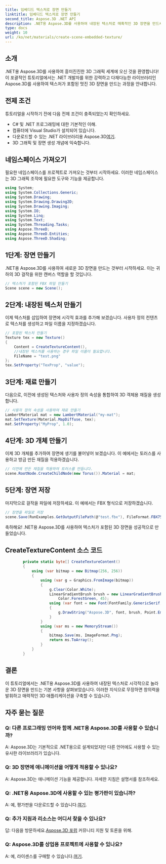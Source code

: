 ```yaml
---
title: 임베디드 텍스처로 장면 만들기
linktitle: 임베디드 텍스처로 장면 만들기
second_title: Aspose.3D .NET API
description: .NET용 Aspose.3D를 사용하여 내장된 텍스처로 매혹적인 3D 장면을 만드세요. 놀라운 결과를 얻으려면 단계별 가이드를 따르십시오.
type: docs
weight: 10
url: /ko/net/materials/create-scene-embedded-texture/
---
```

## 소개
.NET용 Aspose.3D를 사용하여 흥미진진한 3D 그래픽 세계에 오신 것을 환영합니다! 이 포괄적인 튜토리얼에서는 .NET 개발자를 위한 강력하고 다재다능한 라이브러리인 Aspose.3D를 사용하여 텍스처가 포함된 멋진 3D 장면을 만드는 과정을 안내합니다.
## 전제 조건
튜토리얼을 시작하기 전에 다음 전제 조건이 충족되었는지 확인하세요.
- C# 및 .NET 프로그래밍에 대한 기본적인 이해.
- 컴퓨터에 Visual Studio가 설치되어 있습니다.
- 다운로드할 수 있는 .NET 라이브러리용 Aspose.3D[여기](https://releases.aspose.com/3d/net/).
- 3D 그래픽 및 장면 생성 개념에 익숙합니다.
## 네임스페이스 가져오기
필요한 네임스페이스를 프로젝트로 가져오는 것부터 시작하세요. 이러한 네임스페이스는 3D 그래픽 조작에 필요한 도구와 기능을 제공합니다.
```csharp
using System;
using System.Collections.Generic;
using System.Drawing;
using System.Drawing.Drawing2D;
using System.Drawing.Imaging;
using System.IO;
using System.Linq;
using System.Text;
using System.Threading.Tasks;
using Aspose.ThreeD;
using Aspose.ThreeD.Entities;
using Aspose.ThreeD.Shading;
```
## 1단계: 장면 만들기
.NET용 Aspose.3D를 사용하여 새로운 3D 장면을 만드는 것부터 시작하세요. 이는 귀하의 3D 걸작을 위한 캔버스 역할을 할 것입니다.
```csharp
// 텍스처가 포함된 FBX 파일 만들기
Scene scene = new Scene();
```
## 2단계: 내장된 텍스처 만들기
이제 텍스처를 삽입하여 장면에 시각적 효과를 추가해 보겠습니다. 사용자 정의 컨텐츠로 텍스처를 생성하고 파일 이름을 지정하겠습니다.
```csharp
// 포함된 텍스처 만들기
Texture tex = new Texture()
{
    Content = CreateTextureContent(),
    //내장된 텍스처를 사용하는 경우 파일 이름이 필요합니다.
    FileName = "test.png"
};
tex.SetProperty("TexProp", "value");
```
## 3단계: 재료 만들기
다음으로, 이전에 생성된 텍스처와 사용자 정의 속성을 통합하여 3D 객체용 재질을 생성합니다.
```csharp
// 사용자 정의 속성을 사용하여 재료 만들기
LambertMaterial mat = new LambertMaterial("my-mat");
mat.SetTexture(Material.MapDiffuse, tex);
mat.SetProperty("MyProp", 1.0);
```
## 4단계: 3D 개체 만들기
이제 3D 개체를 추가하여 장면에 생기를 불어넣어 보겠습니다. 이 예에서는 토러스를 사용하고 방금 만든 재질을 적용하겠습니다.
```csharp
// 이전에 만든 재질을 적용하여 토러스를 만듭니다.
scene.RootNode.CreateChildNode(new Torus()).Material = mat;
```
## 5단계: 장면 저장
마지막으로 걸작을 파일에 저장하세요. 이 예에서는 FBX 형식으로 저장하겠습니다.
```csharp
// 장면을 파일로 저장
scene.Save(RunExamples.GetOutputFilePath(@"test.fbx"), FileFormat.FBX7500ASCII);
```
축하해요! .NET용 Aspose.3D를 사용하여 텍스처가 포함된 3D 장면을 성공적으로 만들었습니다.
## CreateTextureContent 소스 코드
```csharp
        private static byte[] CreateTextureContent()
        {
            using (var bitmap = new Bitmap(256, 256))
            {
                using (var g = Graphics.FromImage(bitmap))
                {
                    g.Clear(Color.White);
                    LinearGradientBrush brush = new LinearGradientBrush(new Rectangle(0, 0, 128, 128), Color.Moccasin,
                        Color.ForestGreen, 45);
                    using (var font = new Font(FontFamily.GenericSerif, 40))
                    {
                        g.DrawString("Aspose.3D", font, brush, Point.Empty);
                    }
                }
                using (var ms = new MemoryStream())
                {
                    bitmap.Save(ms, ImageFormat.Png);
                    return ms.ToArray();
                }
            }
        }
```
## 결론
이 튜토리얼에서는 .NET용 Aspose.3D를 사용하여 내장된 텍스처로 시각적으로 놀라운 3D 장면을 만드는 기본 사항을 살펴보았습니다. 이러한 지식으로 무장하면 창의력을 발휘하고 매력적인 3D 애플리케이션을 구축할 수 있습니다.

## 자주 묻는 질문

### Q: 다른 프로그래밍 언어와 함께 .NET용 Aspose.3D를 사용할 수 있습니까?
A: Aspose.3D는 기본적으로 .NET용으로 설계되었지만 다른 언어에도 사용할 수 있는 유사한 라이브러리가 있습니다.
### Q: 3D 장면에 애니메이션을 어떻게 적용할 수 있나요?
A: Aspose.3D는 애니메이션 기능을 제공합니다. 자세한 지침은 설명서를 참조하세요.
### Q: .NET용 Aspose.3D에 사용할 수 있는 평가판이 있습니까?
 A: 예, 평가판을 다운로드할 수 있습니다.[여기](https://releases.aspose.com/).
### Q: 추가 지원과 리소스는 어디서 찾을 수 있나요?
 답: 다음을 방문하세요.[Aspose.3D 포럼](https://forum.aspose.com/c/3d/18) 커뮤니티 지원 및 토론을 위해.
### Q: Aspose.3D를 상업용 프로젝트에 사용할 수 있나요?
 A: 예, 라이센스를 구매할 수 있습니다.[여기](https://purchase.aspose.com/buy).